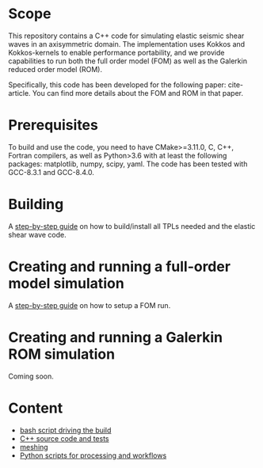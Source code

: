 
# Scope
This repository contains a C++ code for simulating elastic seismic shear waves in an axisymmetric domain.
The implementation uses Kokkos and Kokkos-kernels to enable performance portability,
and we provide capabilities to run both the full order model (FOM)
as well as the Galerkin reduced order model (ROM).

Specifically, this code has been developed for the following paper: cite-article.
You can find more details about the FOM and ROM in that paper.

# Prerequisites
To build and use the code, you need to have CMake>=3.11.0,
C, C++, Fortran compilers, as well as Python>3.6 with at least
the following packages: matplotlib, numpy, scipy, yaml.
The code has been tested with GCC-8.3.1 and GCC-8.4.0.

# Building
A [step-by-step guide](./docs/build.md) on how to build/install all
TPLs needed and the elastic shear wave code.

# Creating and running a full-order model simulation
A [step-by-step guide](./docs/run.md) on how to setup a FOM run.

# Creating and running a Galerkin ROM simulation
Coming soon.

# Content
- [bash script driving the build](./do_build.sh)
- [C++ source code and tests](./cpp)
- [meshing](./meshing)
- [Python scripts for processing and workflows](./python_scripts)
